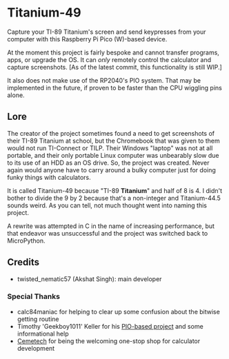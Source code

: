 # Titanium-49

Capture your TI-89 Titanium's screen and send keypresses from your computer with this Raspberry Pi Pico (W)-based device.

At the moment this project is fairly bespoke and cannot transfer programs, apps, or upgrade the OS. It can *only* remotely control the calculator and capture screenshots. [As of the latest commit, this functionality is still WIP.]

It also does not make use of the RP2040's PIO system. That may be implemented in the future, if proven to be faster than the CPU wiggling pins alone.

## Lore

The creator of the project sometimes found a need to get screenshots of their TI-89 Titanium at school, but the Chromebook that was given to them would not run TI-Connect or TILP. Their Windows "laptop" was not at all portable, and their only portable Linux computer was unbearably slow due to its use of an HDD as an OS drive. So, the project was created. Never again would anyone have to carry around a bulky computer just for doing funky things with calculators.

It is called Titanium-49 because "TI-89 **Titanium**" and half of 8 is 4. I didn't bother to divide the 9 by 2 because that's a non-integer and Titanium-44.5 sounds weird. As you can tell, not much thought went into naming this project.

A rewrite was attempted in C in the name of increasing performance, but that endeavor was unsuccessful and the project was switched back to MicroPython.

## Credits

* twisted_nematic57 (Akshat Singh): main developer

### Special Thanks

* calc84maniac for helping to clear up some confusion about the bitwise getting routine
* Timothy 'Geekboy1011' Keller for his [PIO-based project](https://github.com/geekbozu/PicoSilverLink) and some informational help
* [Cemetech](https://cemetech.net) for being the welcoming one-stop shop for calculator development
